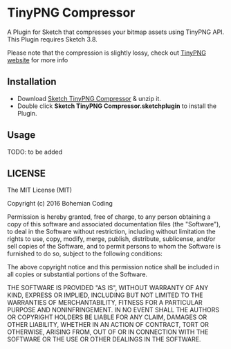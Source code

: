 # TinyPNG Compressor

A Plugin for Sketch that compresses your bitmap assets using TinyPNG API. This Plugin requires Sketch 3.8.

Please note that the compression is slightly lossy, check out [TinyPNG website](https://tinypng.com/) for more info

## Installation

- Download [Sketch TinyPNG Compressor](https://github.com/alxrm/sketch-tinypng-compressor/releases/download/v2.0.0/Sketch.TinyPng.compressor.sketchplugin.zip) & unzip it.
- Double click **Sketch TinyPNG Compressor.sketchplugin** to install the Plugin.

## Usage

TODO: to be added

## LICENSE

The MIT License (MIT)

Copyright (c) 2016 Bohemian Coding

Permission is hereby granted, free of charge, to any person obtaining a copy
of this software and associated documentation files (the "Software"), to deal
in the Software without restriction, including without limitation the rights
to use, copy, modify, merge, publish, distribute, sublicense, and/or sell
copies of the Software, and to permit persons to whom the Software is
furnished to do so, subject to the following conditions:

The above copyright notice and this permission notice shall be included in
all copies or substantial portions of the Software.

THE SOFTWARE IS PROVIDED "AS IS", WITHOUT WARRANTY OF ANY KIND, EXPRESS OR
IMPLIED, INCLUDING BUT NOT LIMITED TO THE WARRANTIES OF MERCHANTABILITY,
FITNESS FOR A PARTICULAR PURPOSE AND NONINFRINGEMENT. IN NO EVENT SHALL THE
AUTHORS OR COPYRIGHT HOLDERS BE LIABLE FOR ANY CLAIM, DAMAGES OR OTHER
LIABILITY, WHETHER IN AN ACTION OF CONTRACT, TORT OR OTHERWISE, ARISING FROM,
OUT OF OR IN CONNECTION WITH THE SOFTWARE OR THE USE OR OTHER DEALINGS IN
THE SOFTWARE.
